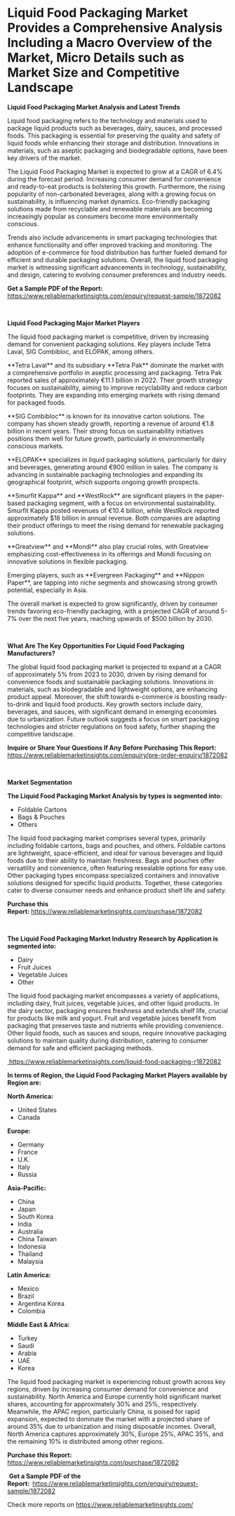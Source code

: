 <p><h1>Liquid Food Packaging Market Provides a Comprehensive Analysis Including a Macro Overview of the Market, Micro Details such as Market Size and Competitive Landscape</h1></p><p><strong>Liquid Food Packaging Market Analysis and Latest Trends</strong></p>
<p><p>Liquid food packaging refers to the technology and materials used to package liquid products such as beverages, dairy, sauces, and processed foods. This packaging is essential for preserving the quality and safety of liquid foods while enhancing their storage and distribution. Innovations in materials, such as aseptic packaging and biodegradable options, have been key drivers of the market.</p><p>The Liquid Food Packaging Market is expected to grow at a CAGR of 6.4% during the forecast period. Increasing consumer demand for convenience and ready-to-eat products is bolstering this growth. Furthermore, the rising popularity of non-carbonated beverages, along with a growing focus on sustainability, is influencing market dynamics. Eco-friendly packaging solutions made from recyclable and renewable materials are becoming increasingly popular as consumers become more environmentally conscious.</p><p>Trends also include advancements in smart packaging technologies that enhance functionality and offer improved tracking and monitoring. The adoption of e-commerce for food distribution has further fueled demand for efficient and durable packaging solutions. Overall, the liquid food packaging market is witnessing significant advancements in technology, sustainability, and design, catering to evolving consumer preferences and industry needs.</p></p>
<p><strong>Get a Sample PDF of the Report:&nbsp;</strong> <a href="https://www.reliablemarketinsights.com/enquiry/request-sample/1872082?utm_campaign=3064&utm_medium=2&utm_source=Github&utm_content=ia&utm_term=04042025&utm_id=liquid-food-packaging">https://www.reliablemarketinsights.com/enquiry/request-sample/1872082</a></p>
<p>&nbsp;</p>
<p><strong>Liquid Food Packaging Major Market Players</strong></p>
<p><p>The liquid food packaging market is competitive, driven by increasing demand for convenient packaging solutions. Key players include Tetra Laval, SIG Combibloc, and ELOPAK, among others.</p><p>**Tetra Laval** and its subsidiary **Tetra Pak** dominate the market with a comprehensive portfolio in aseptic processing and packaging. Tetra Pak reported sales of approximately €11.1 billion in 2022. Their growth strategy focuses on sustainability, aiming to improve recyclability and reduce carbon footprints. They are expanding into emerging markets with rising demand for packaged foods.</p><p>**SIG Combibloc** is known for its innovative carton solutions. The company has shown steady growth, reporting a revenue of around €1.8 billion in recent years. Their strong focus on sustainability initiatives positions them well for future growth, particularly in environmentally conscious markets.</p><p>**ELOPAK** specializes in liquid packaging solutions, particularly for dairy and beverages, generating around €900 million in sales. The company is advancing in sustainable packaging technologies and expanding its geographical footprint, which supports ongoing growth prospects.</p><p>**Smurfit Kappa** and **WestRock** are significant players in the paper-based packaging segment, with a focus on environmental sustainability. Smurfit Kappa posted revenues of €10.4 billion, while WestRock reported approximately $18 billion in annual revenue. Both companies are adapting their product offerings to meet the rising demand for renewable packaging solutions.</p><p>**Greatview** and **Mondi** also play crucial roles, with Greatview emphasizing cost-effectiveness in its offerings and Mondi focusing on innovative solutions in flexible packaging. </p><p>Emerging players, such as **Evergreen Packaging** and **Nippon Paper**, are tapping into niche segments and showcasing strong growth potential, especially in Asia.</p><p>The overall market is expected to grow significantly, driven by consumer trends favoring eco-friendly packaging, with a projected CAGR of around 5-7% over the next five years, reaching upwards of $500 billion by 2030.</p></p>
<p>&nbsp;</p>
<p><strong>What Are The Key Opportunities For Liquid Food Packaging Manufacturers?</strong></p>
<p><p>The global liquid food packaging market is projected to expand at a CAGR of approximately 5% from 2023 to 2030, driven by rising demand for convenience foods and sustainable packaging solutions. Innovations in materials, such as biodegradable and lightweight options, are enhancing product appeal. Moreover, the shift towards e-commerce is boosting ready-to-drink and liquid food products. Key growth sectors include dairy, beverages, and sauces, with significant demand in emerging economies due to urbanization. Future outlook suggests a focus on smart packaging technologies and stricter regulations on food safety, further shaping the competitive landscape.</p></p>
<p><strong>Inquire or Share Your Questions If Any Before Purchasing This Report:</strong> <a href="https://www.reliablemarketinsights.com/enquiry/pre-order-enquiry/1872082?utm_campaign=3064&utm_medium=2&utm_source=Github&utm_content=ia&utm_term=04042025&utm_id=liquid-food-packaging">https://www.reliablemarketinsights.com/enquiry/pre-order-enquiry/1872082</a></p>
<p>&nbsp;</p>
<p><strong>Market Segmentation</strong></p>
<p><strong>The Liquid Food Packaging Market Analysis by types is segmented into:</strong></p>
<p><ul><li>Foldable Cartons</li><li>Bags & Pouches</li><li>Others</li></ul></p>
<p><p>The liquid food packaging market comprises several types, primarily including foldable cartons, bags and pouches, and others. Foldable cartons are lightweight, space-efficient, and ideal for various beverages and liquid foods due to their ability to maintain freshness. Bags and pouches offer versatility and convenience, often featuring resealable options for easy use. Other packaging types encompass specialized containers and innovative solutions designed for specific liquid products. Together, these categories cater to diverse consumer needs and enhance product shelf life and safety.</p></p>
<p><strong>Purchase this Report:&nbsp;</strong><a href="https://www.reliablemarketinsights.com/purchase/1872082?utm_campaign=3064&utm_medium=2&utm_source=Github&utm_content=ia&utm_term=04042025&utm_id=liquid-food-packaging">https://www.reliablemarketinsights.com/purchase/1872082</a></p>
<p>&nbsp;</p>
<p><strong>The Liquid Food Packaging Market Industry Research by Application is segmented into:</strong></p>
<p><ul><li>Dairy</li><li>Fruit Juices</li><li>Vegetable Juices</li><li>Other</li></ul></p>
<p><p>The liquid food packaging market encompasses a variety of applications, including dairy, fruit juices, vegetable juices, and other liquid products. In the dairy sector, packaging ensures freshness and extends shelf life, crucial for products like milk and yogurt. Fruit and vegetable juices benefit from packaging that preserves taste and nutrients while providing convenience. Other liquid foods, such as sauces and soups, require innovative packaging solutions to maintain quality during distribution, catering to consumer demand for safe and efficient packaging methods.</p></p>
<p><a href="https://www.reliablemarketinsights.com/liquid-food-packaging-r1872082?utm_campaign=3064&utm_medium=2&utm_source=Github&utm_content=ia&utm_term=04042025&utm_id=liquid-food-packaging">&nbsp;https://www.reliablemarketinsights.com/liquid-food-packaging-r1872082</a></p>
<p><strong>In terms of Region, the Liquid Food Packaging Market Players available by Region are:</strong></p>
<p>
    <p> <strong> North America: </strong>
        <ul>
            <li>United States</li>
            <li>Canada</li>
        </ul>
        </p> 
    <p> <strong> Europe: </strong>
        <ul>
            <li>Germany</li>
            <li>France</li>
            <li>U.K.</li>
            <li>Italy</li>
            <li>Russia</li>
        </ul>
        </p> 
    <p> <strong> Asia-Pacific: </strong>
        <ul>
            <li>China</li>
            <li>Japan</li>
            <li>South Korea</li>
            <li>India</li>
            <li>Australia</li>
            <li>China Taiwan</li>
            <li>Indonesia</li>
            <li>Thailand</li>
            <li>Malaysia</li>
        </ul>
        </p> 
    <p> <strong> Latin America: </strong>
        <ul>
            <li>Mexico</li>
            <li>Brazil</li>
            <li>Argentina Korea</li>
            <li>Colombia</li>
        </ul>
        </p> 
    <p> <strong> Middle East & Africa: </strong>
        <ul>
            <li>Turkey</li>
            <li>Saudi</li>
            <li>Arabia</li>
            <li>UAE</li>
            <li>Korea</li>
        </ul>
    </p>
    </p>
<p><p>The liquid food packaging market is experiencing robust growth across key regions, driven by increasing consumer demand for convenience and sustainability. North America and Europe currently hold significant market shares, accounting for approximately 30% and 25%, respectively. Meanwhile, the APAC region, particularly China, is poised for rapid expansion, expected to dominate the market with a projected share of around 35% due to urbanization and rising disposable incomes. Overall, North America captures approximately 30%, Europe 25%, APAC 35%, and the remaining 10% is distributed among other regions.</p></p>
<p><strong>Purchase this Report: </strong><a href="https://www.reliablemarketinsights.com/purchase/1872082?utm_campaign=3064&utm_medium=2&utm_source=Github&utm_content=ia&utm_term=04042025&utm_id=liquid-food-packaging">https://www.reliablemarketinsights.com/purchase/1872082</a></p>
<p>&nbsp;<strong>Get a Sample PDF of the Report:&nbsp;&nbsp;</strong><a href="https://www.reliablemarketinsights.com/enquiry/request-sample/1872082?utm_campaign=3064&utm_medium=2&utm_source=Github&utm_content=ia&utm_term=04042025&utm_id=liquid-food-packaging">https://www.reliablemarketinsights.com/enquiry/request-sample/1872082</a></p>
<p><strong></strong></p>
<p>Check more reports on <a href="https://www.reliablemarketinsights.com/?utm_campaign=3064&utm_medium=2&utm_source=Github&utm_content=ia&utm_term=04042025&utm_id=liquid-food-packaging">https://www.reliablemarketinsights.com/</a></p>